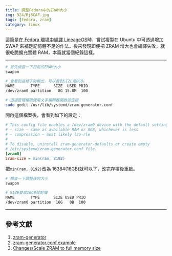 ```yaml
---
title: 調整Fedora中的ZRAM大小
img: 924/Rj6CAF.jpg
tags: [fedora, zram]
category: linux
---
```


這篇是[在 Fedora 環境中編譯 LineageOS](fedora_lineageos_sargo)時，嘗試複製在 Ubuntu 中可透過增加 SWAP 來補足記憶體不足的作法。後來發現即便把 ZRAM 增大也會編譯失敗，就很乾脆擴充實體 RAM，本篇就當個紀錄這樣。

<!--more-->

---

```bash
# 首先檢查一下目前的ZRAM大小
swapon
```

```bash
# 會看到這樣子的輸出，可以看到SIZE是8GB。
NAME       TYPE      SIZE  USED PRIO
/dev/zram0 partition   8G 15.8M  100
```

```bash
# 透過管理權限使用文字編輯器開啟設定檔
sudo gedit /usr/lib/systemd/zram-generator.conf
```

開啟這個檔案後，會看到如下的設定：

```ini [zram-generator.conf]
# This config file enables a /dev/zram0 device with the default settings:
# — size — same as available RAM or 8GB, whichever is less
# — compression — most likely lzo-rle
#
# To disable, uninstall zram-generator-defaults or create empty
# /etc/systemd/zram-generator.conf file.
[zram0]
zram-size = min(ram, 8192)
```

把`min(ram, 8192)`改為 16384(16GB)就可以了，改完存檔後重啟。

```bash
# 檢查一下調整後的大小
swapon
```

```bash
# SIZE變成16GB就對囉
NAME       TYPE      SIZE USED PRIO
/dev/zram0 partition  16G   0B  100
```

---

## 參考文獻

1. [zram-generator](https://github.com/systemd/zram-generator)
2. [zram-generator.conf.example](https://github.com/systemd/zram-generator/blob/main/zram-generator.conf.example)
3. [Changes/Scale ZRAM to full memory size](https://fedoraproject.org/wiki/Changes/Scale_ZRAM_to_full_memory_size)
